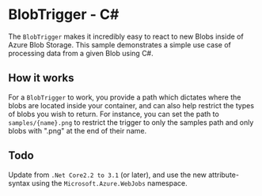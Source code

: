 # BlobTrigger - C<span>#</span>

The `BlobTrigger` makes it incredibly easy to react to new Blobs inside of Azure Blob Storage. This sample demonstrates a simple use case of processing data from a given Blob using C#.

## How it works

For a `BlobTrigger` to work, you provide a path which dictates where the blobs are located inside your container, and can also help restrict the types of blobs you wish to return. For instance, you can set the path to `samples/{name}.png` to restrict the trigger to only the samples path and only blobs with ".png" at the end of their name.

## Todo 

Update from `.Net Core2.2 to 3.1` (or later), and use the new attribute-syntax using the `Microsoft.Azure.WebJobs` namespace.